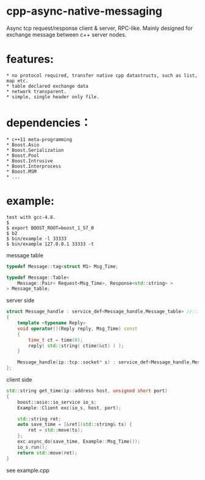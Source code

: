 # cpp-async-native-messaging

Async tcp request/response client & server, RPC-like.
Mainly designed for exchange message between c++ server nodes.

features:
=========
    * no protocol required, transfer native cpp datastructs, such as list, map etc.
    * table declared exchange data
    * network transparent.
    * simple, single header only file.

dependencies：
=============
    * c++11 meta-programming
    * Boost.Asio
    * Boost.Serialization
    * Boost.Pool
    * Boost.Intrusive
    * Boost.Interprocess
    * Boost.MSM
    * ...

example:
=============
    test with gcc-4.8.
    $
    $ export BOOST_ROOT=boost_1_57_0
    $ b2
    $ bin/example -l 33333
    $ bin/example 127.0.0.1 33333 -t

message table

```c++
typedef Message::tag<struct M1> Msg_Time;

typedef Message::Table<
    Message::Pair< Request<Msg_Time>, Response<std::string> >
> Message_table;
```

server side

```c++
struct Message_handle : service_def<Message_handle,Message_table> //::: server-side
{
    template <typename Reply>
    void operator()(Reply reply, Msg_Time) const
    {
        time_t ct = time(0);
        reply( std::string( ctime(&ct) ) );
    }

    Message_handle(ip::tcp::socket* s) : service_def<Message_handle,Message_table>(s) {}
};
```
client side

```c++
std::string get_time(ip::address host, unsigned short port)
{
    boost::asio::io_service io_s;
    Example::Client exc(io_s, host, port);

    std::string ret;
    auto save_time = [&ret](std::string& ts) {
        ret = std::move(ts);
    };
    exc.async_do(save_time, Example::Msg_Time());
    io_s.run();
    return std::move(ret);
}

```

see example.cpp

